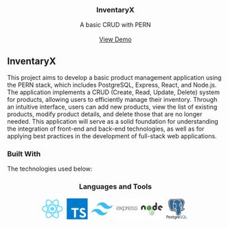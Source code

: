 <!-- Improved compatibility of back to top link: See: https://github.com/othneildrew/Best-README-Template/pull/73 -->
<a name="readme-top"></a>

<!-- PROJECT LOGO -->
<br />
<div align="center">

  <h3 align="center">InventaryX</h3>

  <p align="center">
    A basic CRUD with PERN
    <br />
    <br />
    <a href="https://github.com/othneildrew/Best-README-Template">View Demo</a>
  </p>
</div>

<!-- ABOUT THE PROJECT -->
## InventaryX

This project aims to develop a basic product management application using the PERN stack, which includes PostgreSQL, Express, React, and Node.js. The application implements a CRUD (Create, Read, Update, Delete) system for products, allowing users to efficiently manage their inventory. Through an intuitive interface, users can add new products, view the list of existing products, modify product details, and delete those that are no longer needed. This application will serve as a solid foundation for understanding the integration of front-end and back-end technologies, as well as for applying best practices in the development of full-stack web applications.

### Built With

The technologies used below:

<div align="center">
    <h3>Languages and Tools</h3>
    <div>
        <img src="https://github.com/devicons/devicon/blob/master/icons/react/react-original.svg" alt="iconTech" width="50" height="50">&nbsp;
        <img src="https://github.com/devicons/devicon/blob/master/icons/typescript/typescript-original.svg" alt="iconTech" width="50" height="50">&nbsp;
        <img src="https://github.com/devicons/devicon/blob/master/icons/tailwindcss/tailwindcss-original.svg" alt="iconTech" width="50" height="50">&nbsp;
        <img src="https://github.com/devicons/devicon/blob/master/icons/express/express-original-wordmark.svg" alt="iconTech" width="50" height="50">&nbsp;
        <img src="https://github.com/devicons/devicon/blob/master/icons/nodejs/nodejs-original-wordmark.svg" alt="iconTech" width="50" height="50">&nbsp;
        <img src="https://github.com/devicons/devicon/blob/master/icons/postgresql/postgresql-original-wordmark.svg" alt="iconTech" width="50" height="50">&nbsp;
    </div>
</div>

